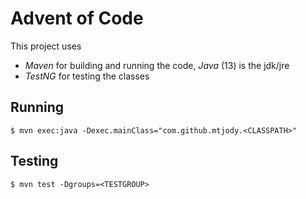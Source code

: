 # Advent of Code

This project uses
- *Maven* for building and running the code, *Java* (13) is the jdk/jre 
- *TestNG* for testing the classes 

## Running

    $ mvn exec:java -Dexec.mainClass="com.github.mtjody.<CLASSPATH>"

## Testing
    $ mvn test -Dgroups=<TESTGROUP>
